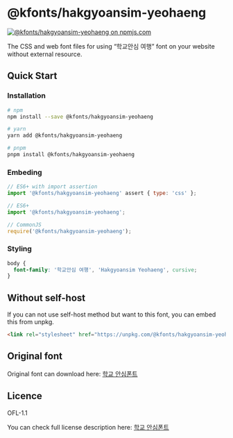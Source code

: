 # @kfonts/hakgyoansim-yeohaeng

[![@kfonts/hakgyoansim-yeohaeng on npmjs.com](https://img.shields.io/npm/v/%40kfonts%2Fhakgyoansim-yeohaeng)](https://www.npmjs.com/package/@kfonts/hakgyoansim-yeohaeng)

The CSS and web font files for using &OpenCurlyDoubleQuote;학교안심 여행&CloseCurlyDoubleQuote; font on your website without external resource.

## Quick Start

### Installation

```sh
# npm
npm install --save @kfonts/hakgyoansim-yeohaeng

# yarn
yarn add @kfonts/hakgyoansim-yeohaeng

# pnpm
pnpm install @kfonts/hakgyoansim-yeohaeng
```

### Embeding

```js
// ES6+ with import assertion
import '@kfonts/hakgyoansim-yeohaeng' assert { type: 'css' };

// ES6+
import '@kfonts/hakgyoansim-yeohaeng';

// CommonJS
require('@kfonts/hakgyoansim-yeohaeng');
```

### Styling

```css
body {
  font-family: '학교안심 여행', 'Hakgyoansim Yeohaeng', cursive;
}
```

## Without self-host

If you can not use self-host method but want to this font, you can embed this from unpkg.

```html
<link rel="stylesheet" href="https://unpkg.com/@kfonts/hakgyoansim-yeohaeng/index.css" />
```

## Original font

Original font can download here: [학교 안심폰트](https://copyright.keris.or.kr/wft/fntDwnld)

## Licence

OFL-1.1

You can check full license description here: [학교 안심폰트](https://copyright.keris.or.kr/wft/fntDwnld)
